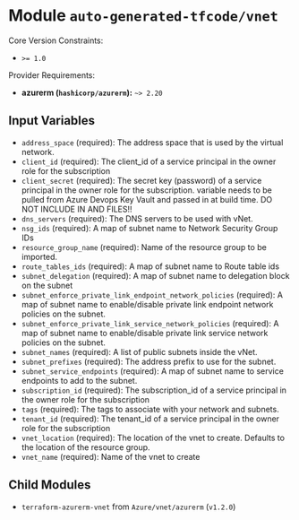 
# Module `auto-generated-tfcode/vnet`

Core Version Constraints:
* `>= 1.0`

Provider Requirements:
* **azurerm (`hashicorp/azurerm`):** `~> 2.20`

## Input Variables
* `address_space` (required): The address space that is used by the virtual network.
* `client_id` (required): The client_id of a service principal in the owner role for the subscription
* `client_secret` (required): The secret key (password) of a service principal in the owner role for the subscription. variable needs to be pulled from Azure Devops Key Vault and passed in at build time. DO NOT INCLUDE IN AND FILES!!
* `dns_servers` (required): The DNS servers to be used with vNet.
* `nsg_ids` (required): A map of subnet name to Network Security Group IDs
* `resource_group_name` (required): Name of the resource group to be imported.
* `route_tables_ids` (required): A map of subnet name to Route table ids
* `subnet_delegation` (required): A map of subnet name to delegation block on the subnet
* `subnet_enforce_private_link_endpoint_network_policies` (required): A map of subnet name to enable/disable private link endpoint network policies on the subnet.
* `subnet_enforce_private_link_service_network_policies` (required): A map of subnet name to enable/disable private link service network policies on the subnet.
* `subnet_names` (required): A list of public subnets inside the vNet.
* `subnet_prefixes` (required): The address prefix to use for the subnet.
* `subnet_service_endpoints` (required): A map of subnet name to service endpoints to add to the subnet.
* `subscription_id` (required): The subscription_id of a service principal in the owner role for the subscription
* `tags` (required): The tags to associate with your network and subnets.
* `tenant_id` (required): The tenant_id of a service principal in the owner role for the subscription
* `vnet_location` (required): The location of the vnet to create. Defaults to the location of the resource group.
* `vnet_name` (required): Name of the vnet to create

## Child Modules
* `terraform-azurerm-vnet` from `Azure/vnet/azurerm` (`v1.2.0`)

